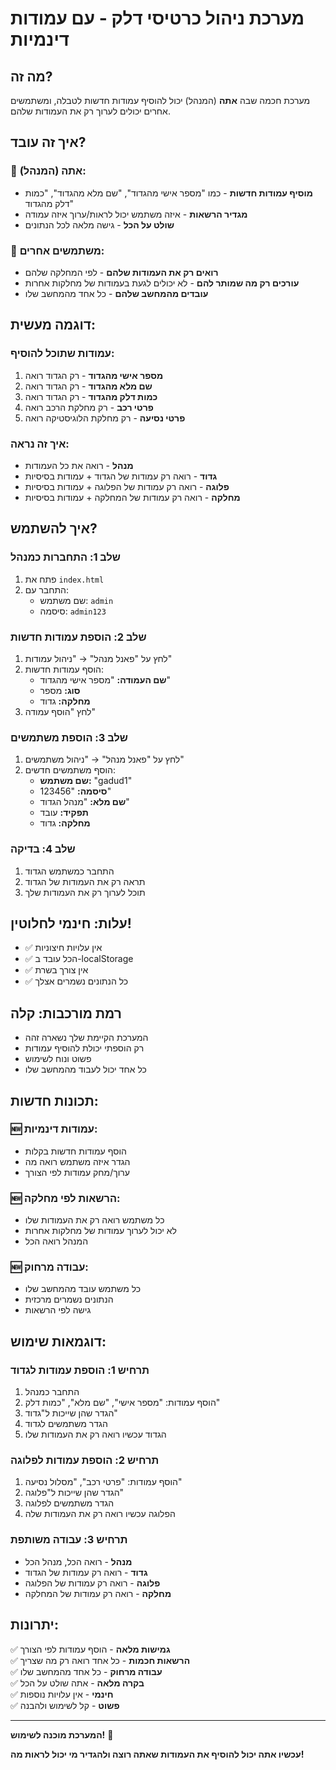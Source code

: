 # מערכת ניהול כרטיסי דלק - עם עמודות דינמיות

## מה זה?

מערכת חכמה שבה **אתה** (המנהל) יכול להוסיף עמודות חדשות לטבלה, ומשתמשים אחרים יכולים לערוך רק את העמודות שלהם.

## איך זה עובד?

### 🔧 אתה (המנהל):
- **מוסיף עמודות חדשות** - כמו "מספר אישי מהגדוד", "שם מלא מהגדוד", "כמות דלק מהגדוד"
- **מגדיר הרשאות** - איזה משתמש יכול לראות/ערוך איזה עמודה
- **שולט על הכל** - גישה מלאה לכל הנתונים

### 👥 משתמשים אחרים:
- **רואים רק את העמודות שלהם** - לפי המחלקה שלהם
- **עורכים רק מה שמותר להם** - לא יכולים לגעת בעמודות של מחלקות אחרות
- **עובדים מהמחשב שלהם** - כל אחד מהמחשב שלו

## דוגמה מעשית:

### עמודות שתוכל להוסיף:
1. **מספר אישי מהגדוד** - רק הגדוד רואה
2. **שם מלא מהגדוד** - רק הגדוד רואה  
3. **כמות דלק מהגדוד** - רק הגדוד רואה
4. **פרטי רכב** - רק מחלקת הרכב רואה
5. **פרטי נסיעה** - רק מחלקת הלוגיסטיקה רואה

### איך זה נראה:
- **מנהל** - רואה את כל העמודות
- **גדוד** - רואה רק עמודות של הגדוד + עמודות בסיסיות
- **פלוגה** - רואה רק עמודות של הפלוגה + עמודות בסיסיות
- **מחלקה** - רואה רק עמודות של המחלקה + עמודות בסיסיות

## איך להשתמש?

### שלב 1: התחברות כמנהל
1. פתח את `index.html`
2. התחבר עם:
   - שם משתמש: `admin`
   - סיסמה: `admin123`

### שלב 2: הוספת עמודות חדשות
1. לחץ על "פאנל מנהל" → "ניהול עמודות"
2. הוסף עמודות חדשות:
   - **שם העמודה:** "מספר אישי מהגדוד"
   - **סוג:** מספר
   - **מחלקה:** גדוד
3. לחץ "הוסף עמודה"

### שלב 3: הוספת משתמשים
1. לחץ על "פאנל מנהל" → "ניהול משתמשים"
2. הוסף משתמשים חדשים:
   - **שם משתמש:** "gadud1"
   - **סיסמה:** "123456"
   - **שם מלא:** "מנהל הגדוד"
   - **תפקיד:** עובד
   - **מחלקה:** גדוד

### שלב 4: בדיקה
1. התחבר כמשתמש הגדוד
2. תראה רק את העמודות של הגדוד
3. תוכל לערוך רק את העמודות שלך

## עלות: **חינמי לחלוטין!**

- ✅ אין עלויות חיצוניות
- ✅ הכל עובד ב-localStorage
- ✅ אין צורך בשרת
- ✅ כל הנתונים נשמרים אצלך

## רמת מורכבות: **קלה**

- המערכת הקיימת שלך נשארה זהה
- רק הוספתי יכולת להוסיף עמודות
- פשוט ונוח לשימוש
- כל אחד יכול לעבוד מהמחשב שלו

## תכונות חדשות:

### 🆕 עמודות דינמיות:
- הוסף עמודות חדשות בקלות
- הגדר איזה משתמש רואה מה
- ערוך/מחק עמודות לפי הצורך

### 🆕 הרשאות לפי מחלקה:
- כל משתמש רואה רק את העמודות שלו
- לא יכול לערוך עמודות של מחלקות אחרות
- המנהל רואה הכל

### 🆕 עבודה מרחוק:
- כל משתמש עובד מהמחשב שלו
- הנתונים נשמרים מרכזית
- גישה לפי הרשאות

## דוגמאות שימוש:

### תרחיש 1: הוספת עמודות לגדוד
1. התחבר כמנהל
2. הוסף עמודות: "מספר אישי", "שם מלא", "כמות דלק"
3. הגדר שהן שייכות ל"גדוד"
4. הגדר משתמשים לגדוד
5. הגדוד עכשיו רואה רק את העמודות שלו

### תרחיש 2: הוספת עמודות לפלוגה
1. הוסף עמודות: "פרטי רכב", "מסלול נסיעה"
2. הגדר שהן שייכות ל"פלוגה"
3. הגדר משתמשים לפלוגה
4. הפלוגה עכשיו רואה רק את העמודות שלה

### תרחיש 3: עבודה משותפת
- **מנהל** - רואה הכל, מנהל הכל
- **גדוד** - רואה רק עמודות של הגדוד
- **פלוגה** - רואה רק עמודות של הפלוגה
- **מחלקה** - רואה רק עמודות של המחלקה

## יתרונות:

✅ **גמישות מלאה** - הוסף עמודות לפי הצורך  
✅ **הרשאות חכמות** - כל אחד רואה רק מה שצריך  
✅ **עבודה מרחוק** - כל אחד מהמחשב שלו  
✅ **בקרה מלאה** - אתה שולט על הכל  
✅ **חינמי** - אין עלויות נוספות  
✅ **פשוט** - קל לשימוש ולהבנה  

---

**המערכת מוכנה לשימוש!** 🚀

**עכשיו אתה יכול להוסיף את העמודות שאתה רוצה ולהגדיר מי יכול לראות מה!**
